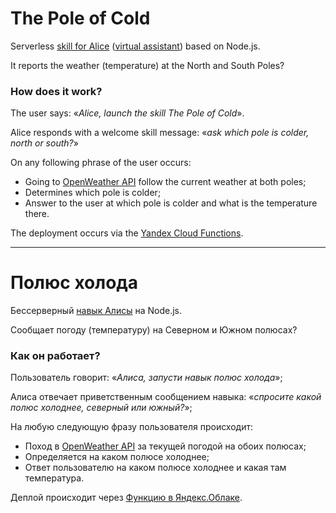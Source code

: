 # The Pole of Cold

Serverless [skill for Alice](https://dialogs.yandex.ru/store/skills/8039a055-polyus-holod) ([virtual assistant](https://en.wikipedia.org/wiki/Alice_(virtual_assistant))) based on Node.js.

It reports the weather (temperature) at the North and South Poles?

### How does it work?

The user says: «*Alice, launch the skill The Pole of Cold*».

Alice responds with a welcome skill message: «*ask which pole is colder, north or south?*»

On any following phrase of the user occurs:
* Going to [OpenWeather API](https://openweathermap.org/api) follow the current weather at both poles;
* Determines which pole is colder;
* Answer to the user at which pole is colder and what is the temperature there.

The deployment occurs via the [Yandex Cloud Functions](https://cloud.yandex.com/en/services/functions).

----

# Полюс холода

Бессерверный [навык Алисы](https://dialogs.yandex.ru/store/skills/8039a055-polyus-holod) на Node.js.

Сообщает погоду (температуру) на Северном и Южном полюсах?

### Как он работает?

Пользователь говорит: «*Алиса, запусти навык полюс холода*»;

Алиса отвечает приветственным сообщением навыка: «*cпросите какой полюс холоднее, северный или южный?*»;

На любую следующую фразу пользователя происходит:
* Поход в [OpenWeather API](https://openweathermap.org/api) за текущей погодой на обоих полюсах;
* Определяется на каком полюсе холоднее;
* Ответ пользователю на каком полюсе холоднее и какая там температура.

Деплой происходит через [Функцию в Яндекс.Облаке](https://yandex.ru/dev/dialogs/alice/doc/deploy-ycloud-function-docpage/).
